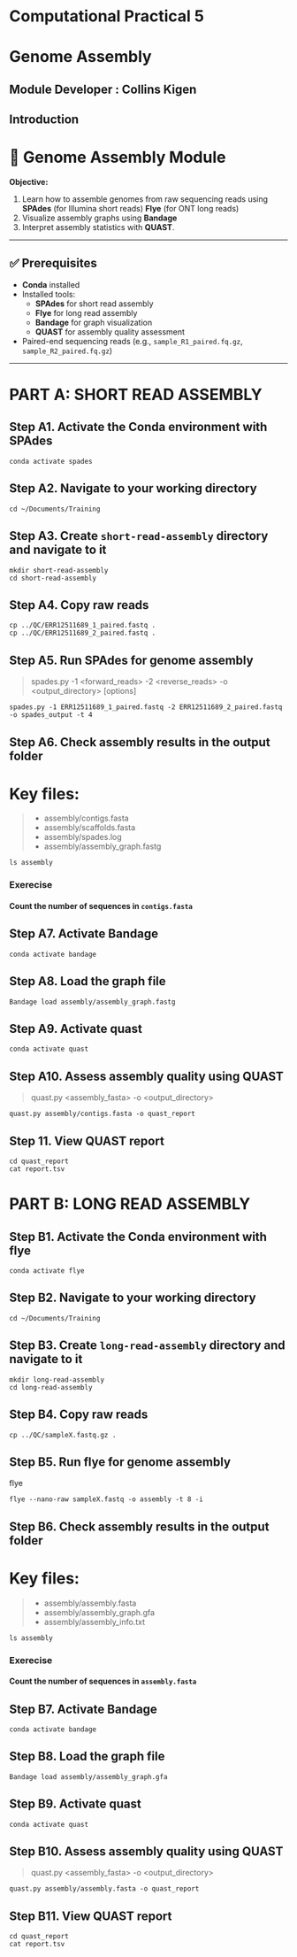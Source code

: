 # Computational Practical 5
# Genome Assembly
## Module Developer : Collins Kigen
## Introduction
# 🧩 Genome Assembly Module

**Objective:**  
1. Learn how to assemble genomes from raw sequencing reads using **SPAdes** (for Illumina short reads) **Flye** (for ONT long reads)
2. Visualize assembly graphs using **Bandage**
3. Interpret assembly statistics with **QUAST**.

---

## ✅ Prerequisites
- **Conda** installed
- Installed tools:
  - **SPAdes** for short read assembly
  - **Flye** for long read assembly
  - **Bandage** for graph visualization
  - **QUAST** for assembly quality assessment
- Paired-end sequencing reads (e.g., `sample_R1_paired.fq.gz`, `sample_R2_paired.fq.gz`)

---

# PART A: SHORT READ ASSEMBLY
## Step A1. Activate the Conda environment with SPAdes 
```
conda activate spades
```

## Step A2. Navigate to your working directory
```
cd ~/Documents/Training
```
## Step A3. Create `short-read-assembly` directory and navigate to it
```
mkdir short-read-assembly
cd short-read-assembly
```
## Step A4. Copy raw reads 
```
cp ../QC/ERR12511689_1_paired.fastq .
cp ../QC/ERR12511689_2_paired.fastq .
```

## Step A5. Run SPAdes for genome assembly

>spades.py -1 <forward_reads> -2 <reverse_reads> -o <output_directory> [options]
```
spades.py -1 ERR12511689_1_paired.fastq -2 ERR12511689_2_paired.fastq -o spades_output -t 4
```

## Step A6. Check assembly results in the output folder
# Key files:
>- assembly/contigs.fasta
>- assembly/scaffolds.fasta
>- assembly/spades.log
>- assembly/assembly_graph.fastg
```
ls assembly
```

### Exerecise

#### Count the number of sequences in `contigs.fasta`

## Step A7. Activate Bandage
```
conda activate bandage
```
## Step A8. Load the graph file
```
Bandage load assembly/assembly_graph.fastg
```
## Step A9. Activate quast
```
conda activate quast
```
## Step A10. Assess assembly quality using QUAST
>quast.py <assembly_fasta> -o <output_directory>

```
quast.py assembly/contigs.fasta -o quast_report
```
## Step 11. View QUAST report
```
cd quast_report
cat report.tsv
```
# PART B: LONG READ ASSEMBLY
## Step B1. Activate the Conda environment with flye 
```
conda activate flye
```

## Step B2. Navigate to your working directory
```
cd ~/Documents/Training
```
## Step B3. Create `long-read-assembly` directory and navigate to it
```
mkdir long-read-assembly
cd long-read-assembly
```
## Step B4. Copy raw reads 
```
cp ../QC/sampleX.fastq.gz .
```

## Step B5. Run flye for genome assembly

flye 
```
flye --nano-raw sampleX.fastq -o assembly -t 8 -i 
```

## Step B6. Check assembly results in the output folder
# Key files:
>- assembly/assembly.fasta
>- assembly/assembly_graph.gfa
>- assembly/assembly_info.txt

```
ls assembly
```

### Exerecise

#### Count the number of sequences in `assembly.fasta`

## Step B7. Activate Bandage
```
conda activate bandage
```
## Step B8. Load the graph file
```
Bandage load assembly/assembly_graph.gfa
```
## Step B9. Activate quast
```
conda activate quast
```
## Step B10. Assess assembly quality using QUAST
>quast.py <assembly_fasta> -o <output_directory>

```
quast.py assembly/assembly.fasta -o quast_report
```
## Step B11. View QUAST report
```
cd quast_report
cat report.tsv
```
